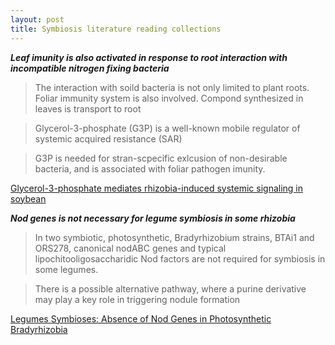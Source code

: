 ```yaml
---
layout: post
title: Symbiosis literature reading collections
---
```



_**Leaf imunity is also activated in response to root interaction with incompatible nitrogen fixing bacteria**_

>The interaction with soild bacteria is not only limited to plant roots. Foliar immunity system is also involved. Compond synthesized in leaves is transport to root

>Glycerol-3-phosphate (G3P) is a well-known mobile regulator of systemic acquired resistance (SAR)

>G3P is needed for stran-scpecific exlcusion of non-desirable bacteria, and is associated with foliar pathogen imunity.

[Glycerol-3-phosphate mediates rhizobia-induced systemic signaling in soybean](https://www.nature.com/articles/s41467-019-13318-8)


**_Nod genes is not necessary for legume symbiosis in some rhizobia_**

>In two symbiotic, photosynthetic, Bradyrhizobium strains, BTAi1 and ORS278, canonical nodABC genes and typical lipochitooligosaccharidic Nod factors are not required for symbiosis in some legumes.

>There is a possible alternative pathway, where a purine derivative may play a key role in triggering nodule formation

[Legumes Symbioses: Absence of Nod Genes in Photosynthetic Bradyrhizobia](https://science.sciencemag.org/content/316/5829/1307.long)
